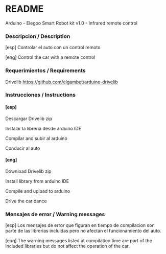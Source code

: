 # README #

Arduino - Elegoo Smart Robot kit v1.0 - Infrared remote control

### Descripcion / Description ###

[esp] Controlar el auto con un control remoto

[eng] Control the car with a remote control

### Requerimientos / Requirements ###

Drivelib https://github.com/elgambet/arduino-drivelib

### Instrucciones / Instructions ###

#### [esp] ####

Descargar Drivelib zip

Instalar la libreria desde arduino IDE

Compilar and subir al arduino

Conducir al auto

#### [eng] ####

Download Drivelib zip

Install library from arduino IDE

Compile and upload to arduino

Drive the car dance

### Mensajes de error / Warning messages ###

[esp] Los mensajes de error que figuran en tiempo de compilacion son parte de las librerias incluidas pero no afectan el funcionamiento del auto.

[eng] The warning messages listed at compilation time are part of the included libraries but do not affect the operation of the car.